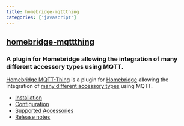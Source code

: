 ```yaml
---
title: homebridge-mqttthing
categories: ['javascript']
---
```

## [homebridge-mqttthing](https://github.com/arachnetech/homebridge-mqttthing)

### A plugin for Homebridge allowing the integration of many different accessory types using MQTT.

[Homebridge MQTT-Thing](https://www.npmjs.com/package/homebridge-mqttthing) is a plugin for [Homebridge](https://github.com/homebridge/homebridge) allowing the integration of [many different accessory types](#supported-accessories) using MQTT.

   * [Installation](#installation)
   * [Configuration](#configuration)
   * [Supported Accessories](#supported-accessories)
   * [Release notes](docs/ReleaseNotes.md)
